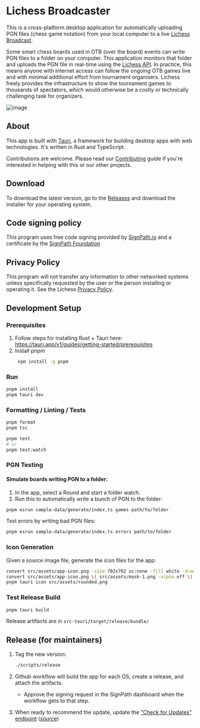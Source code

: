# Lichess Broadcaster

This is a cross-platform desktop application for automatically uploading PGN files (chess game notation) from your local computer to a live [Lichess Broadcast](https://lichess.org/broadcast).

Some smart chess boards used in OTB (over the board) events can write PGN files to a folder on your computer. This application monitors that folder and uploads the PGN file in real-time using the [Lichess API](https://lichess.org/api). In practice, this means anyone with internet access can follow the ongoing OTB games live and with minimal additional effort from tournament organisers. Lichess freely provides the infrastructure to show the tournament games to thousands of spectators, which would otherwise be a costly or technically challenging task for organizers.

![image](https://github.com/lichess-org/broadcaster/assets/271432/2ec27912-0ef2-4ac6-9870-130e01f444aa)

## About

This app is built with [Tauri](https://tauri.app/), a framework for building desktop apps with web technologies. It's written in Rust and TypeScript.

Contributions are welcome. Please read our [Contributing](https://lichess.org/help/contribute) guide if you're interested in helping with this or our other projects.

## Download

To download the latest version, go to the [Releases](https://github.com/lichess-org/broadcaster/releases) and download the installer for your operating system.

## Code signing policy

This program uses free code signing provided by [SignPath.io](https://signpath.io?utm_source=foundation&utm_medium=github&utm_campaign=lichess) and a certificate by the [SignPath Foundation](https://signpath.org?utm_source=foundation&utm_medium=github&utm_campaign=lichess)

## Privacy Policy

This program will not transfer any information to other networked systems unless specifically requested by the user or the person installing or operating it. See the Lichess [Privacy Policy](https://lichess.org/privacy).

## Development Setup

### Prerequisites

1. Follow steps for installing Rust + Tauri here: https://tauri.app/v1/guides/getting-started/prerequisites
2. Install pnpm
   ```bash
    npm install -g pnpm
   ```

### Run

```bash
pnpm install
pnpm tauri dev
```

### Formatting / Linting / Tests

```bash
pnpm format
pnpm tsc

pnpm test
# or
pnpm test:watch
```

### PGN Testing

#### Simulate boards writing PGN to a folder:

1. In the app, select a Round and start a folder watch.
2. Run this to automatically write a bunch of PGN to the folder:

```bash
pnpm esrun sample-data/generate/index.ts games path/to/folder
```

Test errors by writing bad PGN files:

```bash
pnpm esrun sample-data/generate/index.ts errors path/to/folder
```

### Icon Generation

Given a source image file, generate the icon files for the app:

```bash
convert src/assets/app-icon.png -size 702x702 xc:none -fill white -draw "roundrectangle 0,0,702,702,351,351" src/assets/mask.png
convert src/assets/app-icon.png \( src/assets/mask-1.png -alpha off \) -compose copy_opacity -composite src/assets/rounded.png
pnpm tauri icon src/assets/rounded.png
```

### Test Release Build

```bash
pnpm tauri build
```

Release artifacts are in `src-tauri/target/release/bundle/`

## Release (for maintainers)

1. Tag the new version:

   ```bash
   ./scripts/release
   ```

2. Github workflow will build the app for each OS, create a release, and attach the artifacts.

   - Approve the signing request in the SignPath dashboard when the workflow gets to that step.

3. When ready to recommend the update, update the ["Check for Updates" endpoint](https://lichess-org.github.io/broadcaster/version.json) ([source](https://github.com/lichess-org/broadcaster/blob/main/updater/version.json))
